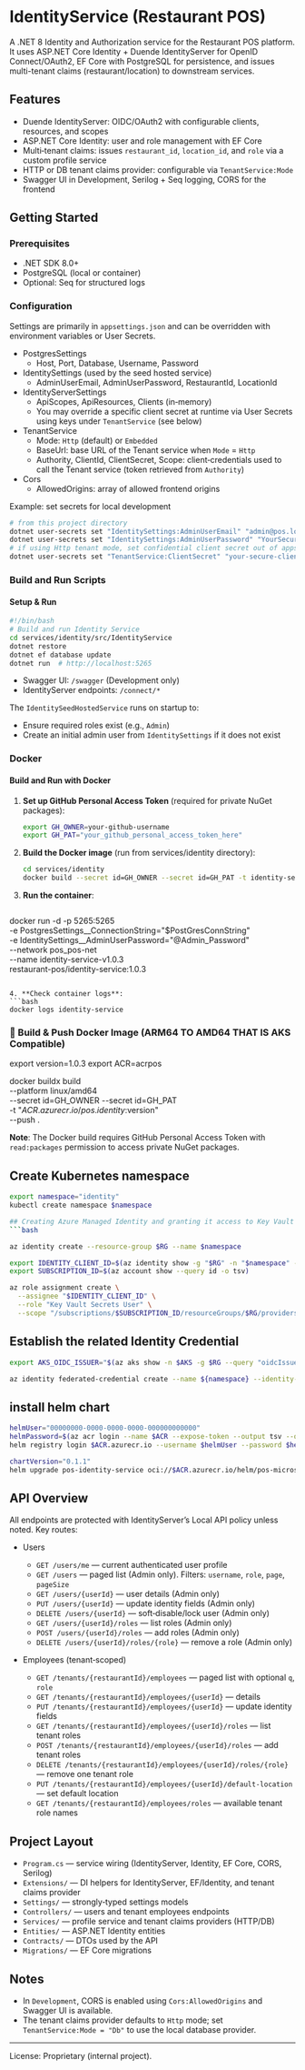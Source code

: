 # IdentityService (Restaurant POS)

A .NET 8 Identity and Authorization service for the Restaurant POS platform. It uses ASP.NET Core Identity + Duende IdentityServer for OpenID Connect/OAuth2, EF Core with PostgreSQL for persistence, and issues multi-tenant claims (restaurant/location) to downstream services.

## Features
- Duende IdentityServer: OIDC/OAuth2 with configurable clients, resources, and scopes
- ASP.NET Core Identity: user and role management with EF Core
- Multi‑tenant claims: issues `restaurant_id`, `location_id`, and `role` via a custom profile service
- HTTP or DB tenant claims provider: configurable via `TenantService:Mode`
- Swagger UI in Development, Serilog + Seq logging, CORS for the frontend

## Getting Started

### Prerequisites
- .NET SDK 8.0+
- PostgreSQL (local or container)
- Optional: Seq for structured logs

### Configuration
Settings are primarily in `appsettings.json` and can be overridden with environment variables or User Secrets.

- PostgresSettings
  - Host, Port, Database, Username, Password
- IdentitySettings (used by the seed hosted service)
  - AdminUserEmail, AdminUserPassword, RestaurantId, LocationId
- IdentityServerSettings
  - ApiScopes, ApiResources, Clients (in‑memory)
  - You may override a specific client secret at runtime via User Secrets using keys under `TenantService` (see below)
- TenantService
  - Mode: `Http` (default) or `Embedded`
  - BaseUrl: base URL of the Tenant service when `Mode` = `Http`
  - Authority, ClientId, ClientSecret, Scope: client‑credentials used to call the Tenant service (token retrieved from `Authority`)
- Cors
  - AllowedOrigins: array of allowed frontend origins

Example: set secrets for local development
```bash
# from this project directory
dotnet user-secrets set "IdentitySettings:AdminUserEmail" "admin@pos.local"
dotnet user-secrets set "IdentitySettings:AdminUserPassword" "YourSecurePassword123!"
# if using Http tenant mode, set confidential client secret out of appsettings
dotnet user-secrets set "TenantService:ClientSecret" "your-secure-client-secret"
```



### Build and Run Scripts

#### Setup & Run
```bash
#!/bin/bash
# Build and run Identity Service
cd services/identity/src/IdentityService
dotnet restore
dotnet ef database update
dotnet run  # http://localhost:5265
```

- Swagger UI: `/swagger` (Development only)
- IdentityServer endpoints: `/connect/*`

The `IdentitySeedHostedService` runs on startup to:
- Ensure required roles exist (e.g., `Admin`)
- Create an initial admin user from `IdentitySettings` if it does not exist


### Docker

#### Build and Run with Docker

1. **Set up GitHub Personal Access Token** (required for private NuGet packages):
   ```bash
   export GH_OWNER=your-github-username
   export GH_PAT="your_github_personal_access_token_here"
   ```

2. **Build the Docker image** (run from services/identity directory):
   ```bash
   cd services/identity
   docker build --secret id=GH_OWNER --secret id=GH_PAT -t identity-service:1.0.3 .
   ```


3. **Run the container**:
   ```bash
  docker run -d -p 5265:5265 \
  -e PostgresSettings__ConnectionString="$PostGresConnString" \
  -e IdentitySettings__AdminUserPassword="@Admin_Password" \
  --network pos_pos-net \
  --name identity-service-v1.0.3 \
  restaurant-pos/identity-service:1.0.3
   ```

4. **Check container logs**:
   ```bash
   docker logs identity-service
   ```

### 🐳 Build & Push Docker Image (ARM64 TO AMD64 THAT IS AKS Compatible)
export version=1.0.3
export ACR=acrpos

docker buildx build \
  --platform linux/amd64 \
  --secret id=GH_OWNER --secret id=GH_PAT \
  -t "$ACR.azurecr.io/pos.identity:$version" \
  --push .  

**Note**: The Docker build requires GitHub Personal Access Token with `read:packages` permission to access private NuGet packages.


## Create Kubernetes namespace 
```bash 
export namespace="identity"
kubectl create namespace $namespace 

## Creating Azure Managed Identity and granting it access to Key Vault Store 
```bash

az identity create --resource-group $RG --name $namespace 

export IDENTITY_CLIENT_ID=$(az identity show -g "$RG" -n "$namespace" --query clientId -o tsv)
export SUBSCRIPTION_ID=$(az account show --query id -o tsv)

az role assignment create \
  --assignee "$IDENTITY_CLIENT_ID" \
  --role "Key Vault Secrets User" \
  --scope "/subscriptions/$SUBSCRIPTION_ID/resourceGroups/$RG/providers/Microsoft.KeyVault/vaults/$KV"

```

## Establish the related Identity Credential
```bash
export AKS_OIDC_ISSUER="$(az aks show -n $AKS -g $RG --query "oidcIssuerProfile.issuerUrl" -otsv)"

az identity federated-credential create --name ${namespace} --identity-name "${namespace}" --resource-group "${RG}" --issuer "${AKS_OIDC_ISSUER}" --subject system:serviceaccount:"${namespace}":"${namespace}-serviceaccount" --audience api://AzureADTokenExchange
```
## install helm chart 
```bash 
helmUser="00000000-0000-0000-0000-000000000000"
helmPassword=$(az acr login --name $ACR --expose-token --output tsv --query accessToken)
helm registry login $ACR.azurecr.io --username $helmUser --password $helmPassword 

chartVersion="0.1.1"
helm upgrade pos-identity-service oci://$ACR.azurecr.io/helm/pos-microservice --version $chartVersion -f ./helm/values.yaml -n $namespace --install
```

## API Overview

All endpoints are protected with IdentityServer’s Local API policy unless noted. Key routes:

- Users
  - `GET /users/me` — current authenticated user profile
  - `GET /users` — paged list (Admin only). Filters: `username`, `role`, `page`, `pageSize`
  - `GET /users/{userId}` — user details (Admin only)
  - `PUT /users/{userId}` — update identity fields (Admin only)
  - `DELETE /users/{userId}` — soft‑disable/lock user (Admin only)
  - `GET /users/{userId}/roles` — list roles (Admin only)
  - `POST /users/{userId}/roles` — add roles (Admin only)
  - `DELETE /users/{userId}/roles/{role}` — remove a role (Admin only)

- Employees (tenant‑scoped)
  - `GET /tenants/{restaurantId}/employees` — paged list with optional `q`, `role`
  - `GET /tenants/{restaurantId}/employees/{userId}` — details
  - `PUT /tenants/{restaurantId}/employees/{userId}` — update identity fields
  - `GET /tenants/{restaurantId}/employees/{userId}/roles` — list tenant roles
  - `POST /tenants/{restaurantId}/employees/{userId}/roles` — add tenant roles
  - `DELETE /tenants/{restaurantId}/employees/{userId}/roles/{role}` — remove one tenant role
  - `PUT /tenants/{restaurantId}/employees/{userId}/default-location` — set default location
  - `GET /tenants/{restaurantId}/employees/roles` — available tenant role names

## Project Layout
- `Program.cs` — service wiring (IdentityServer, Identity, EF Core, CORS, Serilog)
- `Extensions/` — DI helpers for IdentityServer, EF/Identity, and tenant claims provider
- `Settings/` — strongly‑typed settings models
- `Controllers/` — users and tenant employees endpoints
- `Services/` — profile service and tenant claims providers (HTTP/DB)
- `Entities/` — ASP.NET Identity entities
- `Contracts/` — DTOs used by the API
- `Migrations/` — EF Core migrations

## Notes
- In `Development`, CORS is enabled using `Cors:AllowedOrigins` and Swagger UI is available.
- The tenant claims provider defaults to `Http` mode; set `TenantService:Mode = "Db"` to use the local database provider.

---

License: Proprietary (internal project).
